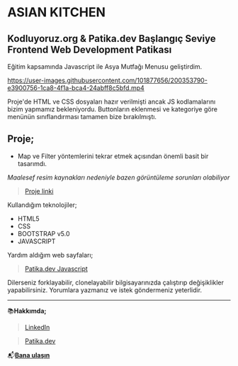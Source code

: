 # ASIAN KITCHEN

## Kodluyoruz.org & Patika.dev Başlangıç Seviye Frontend Web Development Patikası

Eğitim kapsamında Javascript ile Asya Mutfağı Menusu geliştirdim.



https://user-images.githubusercontent.com/101877656/200353790-e3900756-1ca8-4f1a-bca4-24abff8c5bfd.mp4













Proje'de HTML ve CSS dosyaları hazır verilmişti ancak JS kodlamalarını bizim yapmamız bekleniyordu. Buttonların eklenmesi ve kategoriye göre menünün sınıflandırması tamamen bize bırakılmıştı.


## Proje;

* Map ve Filter yöntemlerini tekrar etmek açısından önemli basit bir tasarımdı.

*Maalesef resim kaynakları nedeniyle bazen görüntüleme sorunları olabiliyor*

>[Proje linki](https://ozancylan.github.io/asian-kitchen/)

Kullandığım teknolojiler;


* HTML5
* CSS
* BOOTSTRAP v5.0
* JAVASCRIPT

Yardım aldığım web sayfaları;


 >[Patika.dev Javascript](https://app.patika.dev/courses/javascript/odev3)




Dilerseniz forklayabilir, clonelayabilir bilgisayarınızda çalıştırıp değişiklikler yapabilirsiniz. Yorumlara yazmanız ve istek göndermeniz yeterlidir.

---

📚**Hakkımda;** 

>[LinkedIn](https://www.linkedin.com/in/ozan-cylan/)

>[Patika.dev](https://app.patika.dev/ozanceylan)

📬[**Bana ulaşın**](mailto:ozanceylan13@gmail.com)
